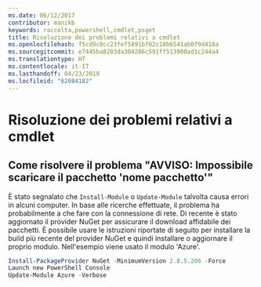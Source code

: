 ```yaml
---
ms.date: 06/12/2017
contributor: manikb
keywords: raccolta,powershell,cmdlet,psget
title: Risoluzione dei problemi relativi a cmdlet
ms.openlocfilehash: f5cd9c0cc23fef5891bf02c10b6541ab0f9d418a
ms.sourcegitcommit: e7445ba8203da304286c591ff513900ad1c244a4
ms.translationtype: HT
ms.contentlocale: it-IT
ms.lasthandoff: 04/23/2019
ms.locfileid: "62084182"
---
```

# <a name="troubleshooting-cmdlets"></a>Risoluzione dei problemi relativi a cmdlet

## <a name="how-to-resolve-warning-package-your-package-name-failed-to-download-issue"></a>Come risolvere il problema "AVVISO: Impossibile scaricare il pacchetto 'nome pacchetto'"

È stato segnalato che `Install-Module` o `Update-Module` talvolta causa errori in alcuni computer.
In base alle ricerche effettuate, il problema ha probabilmente a che fare con la connessione di rete.
Di recente è stato aggiornato il provider NuGet per assicurare il download affidabile dei pacchetti.
È possibile usare le istruzioni riportate di seguito per installare la build più recente del provider NuGet e quindi installare o aggiornare il proprio modulo.
Nell'esempio viene usato il modulo 'Azure'.

```powershell
Install-PackageProvider NuGet -MinimumVersion 2.8.5.206 -Force
Launch new PowerShell Console
Update-Module Azure -Verbose
```
